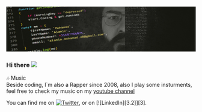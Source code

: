 [![Header](https://github.com/ALADaM07/ALADaM07/blob/main/ALADaM-Cover.jpg "Header")](https://some-url.dev/)

### Hi there <img src="https://raw.githubusercontent.com/MartinHeinz/MartinHeinz/master/wave.gif" width="30px">


🎶 Music <br>
Beside coding, I`m also a Rapper since 2008, also I play some insturments, feel free to check my music on my <a href=https://www.youtube.com/@luminousshade>youtube channel</a>




You can find me on [![Twitter][1.2]][1], or on [![LinkedIn][3.2]][3].



[1.2]: http://i.imgur.com/wWzX9uB.png (twitter icon without padding)
[2.2]: https://raw.githubusercontent.com/MartinHeinz/MartinHeinz/master/linkedin-3-16.png (LinkedIn icon without padding)



[1]: https://twitter.com/aladam07
[2]: https://www.linkedin.com/in/mohamad-alamin-746a981bb/

<!--**ALADaM07/ALADaM07** is a ✨ _special_ ✨ repository because its `README.md` (this file) appears on your GitHub profile.

Here are some ideas to get you started:

- 🔭 I’m currently working on ...
- 🌱 I’m currently learning ...
- 👯 I’m looking to collaborate on ...
- 🤔 I’m looking for help with ...
- 📫 How to reach me: ...
- 😄 Pronouns: ...
- ⚡ Fun fact: ...
-->
